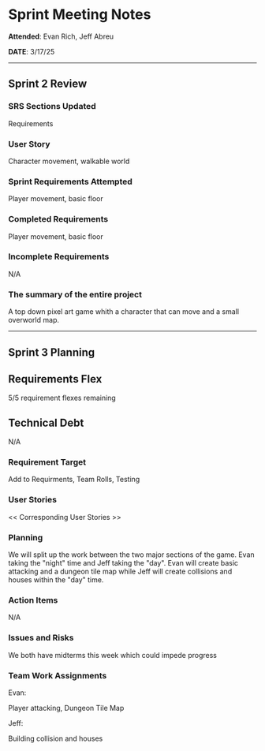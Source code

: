 # Sprint Meeting Notes


**Attended**: Evan Rich, Jeff Abreu

**DATE**: 3/17/25

***

## Sprint 2 Review

### SRS Sections Updated

Requirements

### User Story

Character movement, walkable world

### Sprint Requirements Attempted

Player movement, basic floor

### Completed Requirements

Player movement, basic floor

### Incomplete Requirements

N/A

### The summary of the entire project

A top down pixel art game whith a character that can move and a small overworld map.

***

## Sprint 3 Planning

## Requirements Flex

5/5 requirement flexes remaining

## Technical Debt

N/A

### Requirement Target

Add to Requirments, Team Rolls, Testing

### User Stories

<< Corresponding User Stories >>

### Planning

We will split up the work between the two major sections of the game. Evan taking the "night" time and Jeff taking the "day". Evan will create basic attacking and a dungeon tile map 
while Jeff will create collisions and houses within the "day" time.

### Action Items

N/A

### Issues and Risks

We both have midterms this week which could impede progress

### Team Work Assignments
Evan:

Player attacking, Dungeon Tile Map


Jeff:

Building collision and houses
